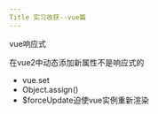 ```yaml
---
Title 实习收获--vue篇
---
```


vue响应式

在vue2中动态添加新属性不是响应式的

- vue.set
- Object.assign()
- $forceUpdate迫使vue实例重新渲染